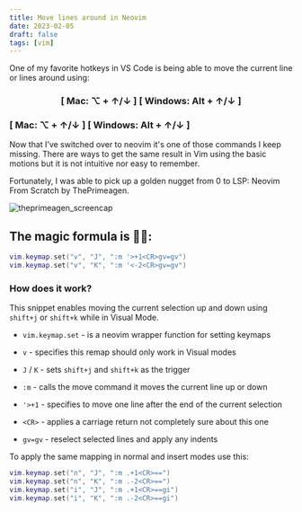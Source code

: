 ```yaml
---
title: Move lines around in Neovim
date: 2023-02-05
draft: false
tags: [vim]
---
```


One of my favorite hotkeys in VS Code is being able to move the current line or lines around using:

<h3 style="text-align: center;">[ Mac: ⌥ + ↑/↓ ] [ Windows: Alt + ↑/↓ ]</h3>

### [ Mac: ⌥ + ↑/↓ ] [ Windows: Alt + ↑/↓ ]

Now that I’ve switched over to neovim it's one of those commands I keep missing. There are ways to get the same result in Vim using the basic motions but it is not intuitive nor easy to remember.

Fortunately, I was able to pick up a golden nugget from 0 to LSP: Neovim From Scratch by ThePrimeagen.

![theprimeagen_screencap](https://i.imgur.com/RmLcrgI.png)

## The magic formula is 🎩🐇:

```lua
vim.keymap.set("v", "J", ":m '>+1<CR>gv=gv")
vim.keymap.set("v", "K", ":m '<-2<CR>gv=gv")
```

### How does it work?
This snippet enables moving the current selection up and down using `shift+j` or `shift+k` while in Visual Mode.

- `vim.keymap.set` - is a neovim wrapper function for setting keymaps

- `v` - specifies this remap should only work in Visual modes

- `J` / `K` - sets `shift+j` and `shift+k` as the trigger

- `:m` - calls the move command it moves the current line up or down

- `'>+1` - specifies to move one line after the end of the current selection

- `<CR>` - applies a carriage return not completely sure about this one

- `gv=gv` -  reselect selected lines and apply any indents

To apply the same mapping in normal and insert modes use this:

```lua
vim.keymap.set("n", "J", ":m .+1<CR>==")
vim.keymap.set("n", "K", ":m .-2<CR>==")
vim.keymap.set("i", "J", ":m .+1<CR>==gi")
vim.keymap.set("i", "K", ":m .-2<CR>==gi")
```

